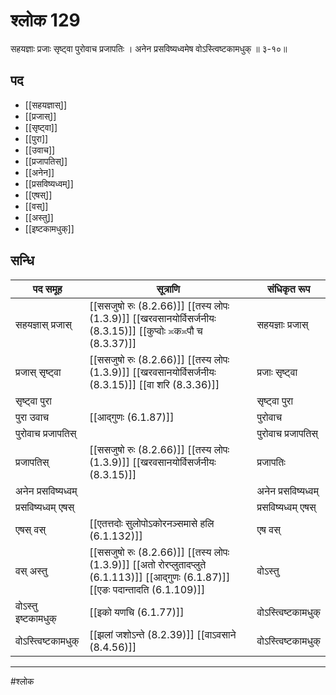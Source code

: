 # श्लोक 129

सहयज्ञाः प्रजाः सृष्ट्वा पुरोवाच प्रजापतिः ।
अनेन प्रसविष्यध्वमेष वोऽस्त्विष्टकामधुक् ॥ ३-१०॥


## पद 

- [[सहयज्ञास्]]
- [[प्रजास्]]
- [[सृष्ट्वा]]
- [[पुरा]]
- [[उवाच]]
- [[प्रजापतिस्]]
- [[अनेन]]
- [[प्रसविष्यध्वम्]]
- [[एषस्]]
- [[वस्]]
- [[अस्तु]]
- [[इष्टकामधुक्]]

## सन्धि

| पद समूह | सूत्राणि | संधिकृत रूप |
| ----- | ----- | ----- |
| सहयज्ञास् प्रजास् |  [[ससजुषो रुः (8.2.66)]] [[तस्य लोपः (1.3.9)]] [[खरवसानयोर्विसर्जनीयः (8.3.15)]] [[कुप्वोः ≍क≍पौ च (8.3.37)]] | सहयज्ञाः प्रजास् |
| प्रजास् सृष्ट्वा |  [[ससजुषो रुः (8.2.66)]] [[तस्य लोपः (1.3.9)]] [[खरवसानयोर्विसर्जनीयः (8.3.15)]] [[वा शरि (8.3.36)]] | प्रजाः सृष्ट्वा |
| सृष्ट्वा पुरा |  | सृष्ट्वा पुरा |
| पुरा उवाच |  [[आद्गुणः (6.1.87)]] | पुरोवाच |
| पुरोवाच प्रजापतिस् |  | पुरोवाच प्रजापतिस् |
| प्रजापतिस् |  [[ससजुषो रुः (8.2.66)]] [[तस्य लोपः (1.3.9)]] [[खरवसानयोर्विसर्जनीयः (8.3.15)]] | प्रजापतिः |
| अनेन प्रसविष्यध्वम् |  | अनेन प्रसविष्यध्वम् |
| प्रसविष्यध्वम् एषस् |  | प्रसविष्यध्वम् एषस् |
| एषस् वस् |  [[एतत्तदोः सुलोपोऽकोरनञ्समासे हलि (6.1.132)]] | एष वस् |
| वस् अस्तु |  [[ससजुषो रुः (8.2.66)]] [[तस्य लोपः (1.3.9)]] [[अतो रोरप्लुतादप्लुते (6.1.113)]] [[आद्गुणः (6.1.87)]] [[एङः पदान्तादति (6.1.109)]] | वोऽस्तु |
| वोऽस्तु इष्टकामधुक् |  [[इको यणचि (6.1.77)]] | वोऽस्त्विष्टकामधुक् |
| वोऽस्त्विष्टकामधुक् |  [[झलां जशोऽन्ते (8.2.39)]] [[वाऽवसाने (8.4.56)]] | वोऽस्त्विष्टकामधुक् |


---

#श्लोक